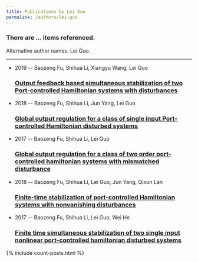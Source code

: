 ```yaml
---
title: Publications by Lei Guo
permalink: /authors/lei-guo
---
```


<h3 id="number-posts">There are ... items referenced.</h3>
<p id='info-authors'>Alternative author names: Lei Guo.</p>
<hr />
<ul class="post-list">
<li><span class='post-meta'>2019 -- Baozeng Fu, Shihua Li, Xiangyu Wang, Lei Guo</span><h3><a class='post-link' href="{{ site.baseurl }}/output-feedback-based-simultaneous-stabilization-of-two-port-controlled-hamiltonian-systems-with-disturbances">Output feedback based simultaneous stabilization of two Port-controlled Hamiltonian systems with disturbances</a></h3></li>
<li><span class='post-meta'>2018 -- Baozeng Fu, Shihua Li, Jun Yang, Lei Guo</span><h3><a class='post-link' href="{{ site.baseurl }}/global-output-regulation-for-a-class-of-single-input-port-controlled-hamiltonian-disturbed-systems">Global output regulation for a class of single input Port-controlled Hamiltonian disturbed systems</a></h3></li>
<li><span class='post-meta'>2017 -- Baozeng Fu, Shihua Li, Lei Guo</span><h3><a class='post-link' href="{{ site.baseurl }}/global-output-regulation-for-a-class-of-two-order-port-controlled-hamiltonian-systems-with-mismatched-disturbance">Global output regulation for a class of two order port-controlled hamiltonian systems with mismatched disturbance</a></h3></li>
<li><span class='post-meta'>2018 -- Baozeng Fu, Shihua Li, Lei Guo, Jun Yang, Qixun Lan</span><h3><a class='post-link' href="{{ site.baseurl }}/finite-time-stabilization-of-port-controlled-hamiltonian-systems-with-nonvanishing-disturbances">Finite-time stabilization of port-controlled Hamiltonian systems with nonvanishing disturbances</a></h3></li>
<li><span class='post-meta'>2017 -- Baozeng Fu, Shihua Li, Lei Guo, Wei He</span><h3><a class='post-link' href="{{ site.baseurl }}/finite-time-simultaneous-stabilization-of-two-single-input-nonlinear-port-controlled-hamiltonian-disturbed-systems">Finite time simultaneous stabilization of two single input nonlinear port-controlled hamiltonian disturbed systems</a></h3></li>

</ul>
{% include count-posts.html %}
